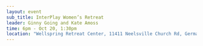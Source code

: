 ```yaml
---
layout: event
sub_title: InterPlay Women’s Retreat
leader: Ginny Going and Kate Amoss
time: 6pm - Oct 20, 1:30pm
location: "Wellspring Retreat Center, 11411 Neelsville Church Rd, Germantown MD 20876"
---
```


